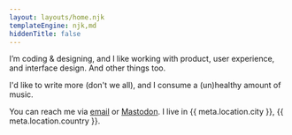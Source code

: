 ```yaml
---
layout: layouts/home.njk
templateEngine: njk,md
hiddenTitle: false
---
```


I’m <span class="p-role">coding & designing</span>, and I like working with <span class="p-category">product</span>, <span class="p-category">user experience</span>, and
<span class="p-category">interface design</span>. And other things too.

I'd like to write more (don't we all), and I consume a (un)healthy amount of music.

You can reach me via <a href="mailto:{{ meta.email }}" class="u-email" rel="me">email</a> or <a rel="me" class="u-url" href="{{ '' | mastodonUrl }}">Mastodon</a>. I live in <span class="p-locality">{{ meta.location.city }}</span>, <span class="p-country-name">{{ meta.location.country }}</span>.
